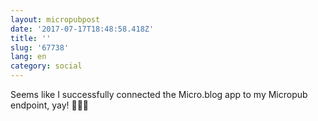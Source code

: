 ```yaml
---
layout: micropubpost
date: '2017-07-17T18:48:58.418Z'
title: ''
slug: '67738'
lang: en
category: social
---
```

Seems like I successfully connected the Micro.blog app to my Micropub endpoint, yay! 🎉💃🙌
